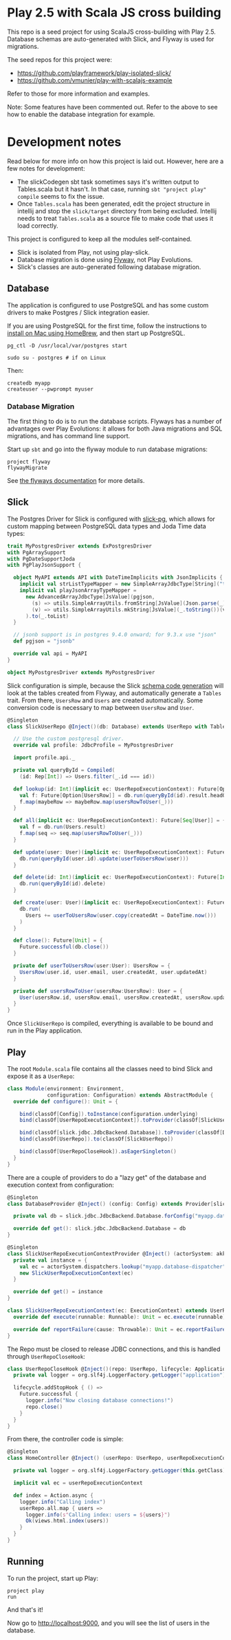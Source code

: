 # Play 2.5 with Scala JS cross building

This repo is a seed project for using ScalaJS cross-building with Play 2.5. Database schemas are auto-generated with Slick, and Flyway is used for migrations.

The seed repos for this project were: 

  - https://github.com/playframework/play-isolated-slick/
  - https://github.com/vmunier/play-with-scalajs-example

Refer to those for more information and examples. 

Note: Some features have been commented out. Refer to the above to see how to enable the database integration for example.

# Development notes

Read below for more info on how this project is laid out. However, here are a few notes for development:

* The slickCodegen sbt task sometimes says it's written output to Tables.scala but it hasn't. In that case, running `sbt "project play" compile` seems to fix the issue.
* Once `Tables.scala` has been generated, edit the project structure in intellij and stop the `slick/target` directory from being excluded. Intellij needs to treat `Tables.scala` as a source file to make code that uses it load correctly.  

This project is configured to keep all the modules self-contained.  

* Slick is isolated from Play, not using play-slick.  
* Database migration is done using [Flyway](https://flywaydb.org/), not Play Evolutions.
* Slick's classes are auto-generated following database migration.

## Database

The application is configured to use PostgreSQL and has some custom drivers to make Postgres / Slick integration easier.

If you are using PostgreSQL for the first time, follow the instructions to [install on Mac using HomeBrew](http://exponential.io/blog/2015/02/21/install-postgresql-on-mac-os-x-via-brew/), and then start up PostgreSQL.

```
pg_ctl -D /usr/local/var/postgres start
```

```
sudo su - postgres # if on Linux
```
Then:
```
createdb myapp
createuser --pwprompt myuser
```

### Database Migration

The first thing to do is to run the database scripts.  Flyways has a number of advantages over Play Evolutions: it allows for both Java migrations and SQL migrations, and has command line support.  

Start up `sbt` and go into the flyway module to run database migrations:

```
project flyway
flywayMigrate
```

See [the flyways documentation](http://flywaydb.org/getstarted/firststeps/sbt.html) for more details.

## Slick 

The Postgres Driver for Slick is configured with [slick-pg](https://github.com/tminglei/slick-pg), which allows for custom mapping between PostgreSQL data types and Joda Time data types:

```scala
trait MyPostgresDriver extends ExPostgresDriver
with PgArraySupport
with PgDateSupportJoda
with PgPlayJsonSupport {

  object MyAPI extends API with DateTimeImplicits with JsonImplicits {
    implicit val strListTypeMapper = new SimpleArrayJdbcType[String]("text").to(_.toList)
    implicit val playJsonArrayTypeMapper =
      new AdvancedArrayJdbcType[JsValue](pgjson,
        (s) => utils.SimpleArrayUtils.fromString[JsValue](Json.parse(_))(s).orNull,
        (v) => utils.SimpleArrayUtils.mkString[JsValue](_.toString())(v)
      ).to(_.toList)
  }

  // jsonb support is in postgres 9.4.0 onward; for 9.3.x use "json"
  def pgjson = "jsonb"

  override val api = MyAPI
}

object MyPostgresDriver extends MyPostgresDriver
```

Slick configuration is simple, because the Slick [schema code generation](http://slick.typesafe.com/doc/3.1.0/code-generation.html) will look at the tables created from Flyway, and automatically generate a `Tables` trait.  From there, `UsersRow` and `Users` are created automatically.  Some conversion code is necessary to map between `UsersRow` and `User`. 

```scala
@Singleton
class SlickUserRepo @Inject()(db: Database) extends UserRepo with Tables {

  // Use the custom postgresql driver.
  override val profile: JdbcProfile = MyPostgresDriver

  import profile.api._

  private val queryById = Compiled(
    (id: Rep[Int]) => Users.filter(_.id === id))

  def lookup(id: Int)(implicit ec: UserRepoExecutionContext): Future[Option[User]] = {
    val f: Future[Option[UsersRow]] = db.run(queryById(id).result.headOption)
    f.map(maybeRow => maybeRow.map(usersRowToUser(_)))
  }

  def all(implicit ec: UserRepoExecutionContext): Future[Seq[User]] = {
    val f = db.run(Users.result)
    f.map(seq => seq.map(usersRowToUser(_)))
  }

  def update(user: User)(implicit ec: UserRepoExecutionContext): Future[Int] = {
    db.run(queryById(user.id).update(userToUsersRow(user)))
  }

  def delete(id: Int)(implicit ec: UserRepoExecutionContext): Future[Int] = {
    db.run(queryById(id).delete)
  }

  def create(user: User)(implicit ec: UserRepoExecutionContext): Future[Int] = {
    db.run(
      Users += userToUsersRow(user.copy(createdAt = DateTime.now()))
    )
  }

  def close(): Future[Unit] = {
    Future.successful(db.close())
  }

  private def userToUsersRow(user:User): UsersRow = {
    UsersRow(user.id, user.email, user.createdAt, user.updatedAt)
  }

  private def usersRowToUser(usersRow:UsersRow): User = {
    User(usersRow.id, usersRow.email, usersRow.createdAt, usersRow.updatedAt)
  }
}
```

Once `SlickUserRepo` is compiled, everything is available to be bound and run in the Play application.

## Play

The root `Module.scala` file contains all the classes need to bind Slick and expose it as a `UserRepo`:

```scala
class Module(environment: Environment,
             configuration: Configuration) extends AbstractModule {
  override def configure(): Unit = {

    bind(classOf[Config]).toInstance(configuration.underlying)
    bind(classOf[UserRepoExecutionContext]).toProvider(classOf[SlickUserRepoExecutionContextProvider])

    bind(classOf[slick.jdbc.JdbcBackend.Database]).toProvider(classOf[DatabaseProvider])
    bind(classOf[UserRepo]).to(classOf[SlickUserRepo])

    bind(classOf[UserRepoCloseHook]).asEagerSingleton()
  }
}
```

There are a couple of providers to do a "lazy get" of the database and execution context from configuration:

```scala
@Singleton
class DatabaseProvider @Inject() (config: Config) extends Provider[slick.jdbc.JdbcBackend.Database] {

  private val db = slick.jdbc.JdbcBackend.Database.forConfig("myapp.database", config)

  override def get(): slick.jdbc.JdbcBackend.Database = db
}

@Singleton
class SlickUserRepoExecutionContextProvider @Inject() (actorSystem: akka.actor.ActorSystem) extends Provider[UserRepoExecutionContext] {
  private val instance = {
    val ec = actorSystem.dispatchers.lookup("myapp.database-dispatcher")
    new SlickUserRepoExecutionContext(ec)
  }

  override def get() = instance
}

class SlickUserRepoExecutionContext(ec: ExecutionContext) extends UserRepoExecutionContext {
  override def execute(runnable: Runnable): Unit = ec.execute(runnable)

  override def reportFailure(cause: Throwable): Unit = ec.reportFailure(cause)
}
```

The Repo must be closed to release JDBC connections, and this is handled through `UserRepoCloseHook`:

```scala
class UserRepoCloseHook @Inject()(repo: UserRepo, lifecycle: ApplicationLifecycle) {
  private val logger = org.slf4j.LoggerFactory.getLogger("application")

  lifecycle.addStopHook { () =>
    Future.successful {
      logger.info("Now closing database connections!")
      repo.close()
    }
  }
}
```

From there, the controller code is simple:

```scala
@Singleton
class HomeController @Inject() (userRepo: UserRepo, userRepoExecutionContext: UserRepoExecutionContext) extends Controller {

  private val logger = org.slf4j.LoggerFactory.getLogger(this.getClass)

  implicit val ec = userRepoExecutionContext

  def index = Action.async {
    logger.info("Calling index")
    userRepo.all.map { users =>
      logger.info(s"Calling index: users = ${users}")
      Ok(views.html.index(users))
    }
  }
}
```

## Running

To run the project, start up Play:

```
project play
run
```

And that's it! 
 
Now go to [http://localhost:9000](http://localhost:9000), and you will see the list of users in the database.
